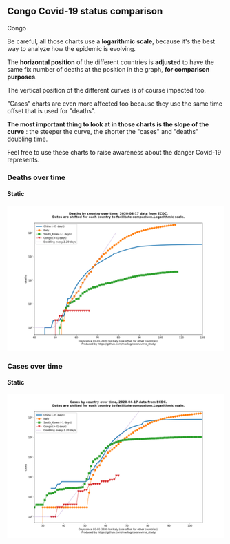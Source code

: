 ## Congo Covid-19 status comparison 

Congo



Be careful, all those charts use a **logarithmic scale**, because it's the best way to analyze how the epidemic is evolving.
 
The **horizontal position** of the different countries is **adjusted** to have the same fix number of deaths at the position in the graph, **for comparison purposes**.

The vertical position of the different curves is of course impacted too.

"Cases" charts are even more affected too because they use the same time offset that is used for "deaths".

**The most important thing to look at in those charts is the slope of the curve** : the steeper the curve, the shorter the "cases" and "deaths" doubling time.

Feel free to use these charts to raise awareness about the danger Covid-19 represents. 


 
### Deaths over time
 
#### Static
![Congo covid-19 deaths static chart](https://raw.githubusercontent.com/madlag/coronavirus_study/master/notebooks/graphs/2020-04-17/countries/Congo/2020-04-17_Congo_deaths.png "Congo covid-19 deaths static chart")   

 
### Cases over time
 
#### Static
![Congo covid-19 cases static chart](https://raw.githubusercontent.com/madlag/coronavirus_study/master/notebooks/graphs/2020-04-17/countries/Congo/2020-04-17_Congo_cases.png "Congo covid-19 cases static chart")   

